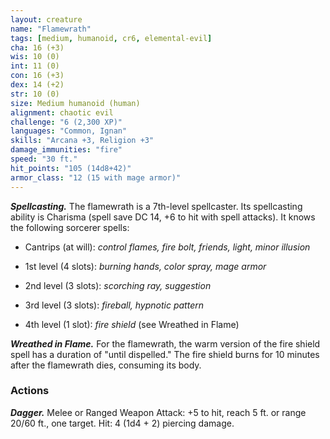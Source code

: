 ```yaml
---
layout: creature
name: "Flamewrath"
tags: [medium, humanoid, cr6, elemental-evil]
cha: 16 (+3)
wis: 10 (0)
int: 11 (0)
con: 16 (+3)
dex: 14 (+2)
str: 10 (0)
size: Medium humanoid (human)
alignment: chaotic evil
challenge: "6 (2,300 XP)"
languages: "Common, Ignan"
skills: "Arcana +3, Religion +3"
damage_immunities: "fire"
speed: "30 ft."
hit_points: "105 (14d8+42)"
armor_class: "12 (15 with mage armor)"
---
```


***Spellcasting.*** The flamewrath is a 7th-level spellcaster. Its spellcasting ability is Charisma (spell save DC 14, +6 to hit with spell attacks). It knows the following sorcerer spells:

* Cantrips (at will): <i>control flames, fire bolt, friends, light, minor illusion</i>

* 1st level (4 slots): <i>burning hands, color spray, mage armor</i>

* 2nd level (3 slots): <i>scorching ray, suggestion</i>

* 3rd level (3 slots): <i>fireball, hypnotic pattern</i>

* 4th level (1 slot): <i>fire shield </i>(see Wreathed in Flame)

***Wreathed in Flame.*** For the flamewrath, the warm version of the fire shield spell has a duration of "until dispelled." The fire shield burns for 10 minutes after the flamewrath dies, consuming its body.

### Actions

***Dagger.*** Melee or Ranged Weapon Attack: +5 to hit, reach 5 ft. or range 20/60 ft., one target. Hit: 4 (1d4 + 2) piercing damage.
